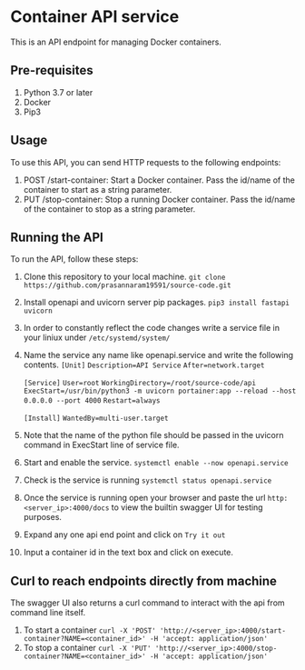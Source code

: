 # Container API service

This is an API endpoint for managing Docker containers.

## Pre-requisites

1.	Python 3.7 or later
2.	Docker
3.	Pip3

## Usage

To use this API, you can send HTTP requests to the following endpoints:

1.	POST /start-container: Start a Docker container. Pass the id/name of the container to start as a string parameter.
2.	PUT /stop-container: Stop a running Docker container. Pass the id/name of the container to stop as a string parameter.

## Running the API
To run the API, follow these steps:

1.	Clone this repository to your local machine. `git clone https://github.com/prasannaram19591/source-code.git`
2.	Install openapi and uvicorn server pip packages. `pip3 install fastapi uvicorn`
3.	In order to constantly reflect the code changes write a service file in your liniux under `/etc/systemd/system/`
4.	Name the service any name like openapi.service and write the following contents.
	`[Unit]`
	`Description=API Service`
	`After=network.target`
	
	`[Service]`
	`User=root`
	`WorkingDirectory=/root/source-code/api`
	`ExecStart=/usr/bin/python3 -m uvicorn portainer:app --reload --host 0.0.0.0 --port 4000`
	`Restart=always`
	
	`[Install]`
	`WantedBy=multi-user.target`
5.	Note that the name of the python file should be passed in the uvicorn command in ExecStart line of service file.
6.	Start and enable the service. `systemctl enable --now openapi.service`
7.	Check is the service is running `systemctl status openapi.service`
8.	Once the service is running open your browser and paste the url `http:<server_ip>:4000/docs` to view the builtin swagger UI for testing purposes.
9.	Expand any one api end point and click on `Try it out`
10.	Input a container id in the text box and click on execute.

## Curl to reach endpoints directly from machine

The swagger UI also returns a curl command to interact with the api from command line itself.

1.	To start a container `curl -X 'POST' 'http://<server_ip>:4000/start-container?NAME=<container_id>' -H 'accept: application/json'`
2.	To stop a container `curl -X 'PUT' 'http://<server_ip>:4000/stop-container?NAME=<container_id>' -H 'accept: application/json'`
